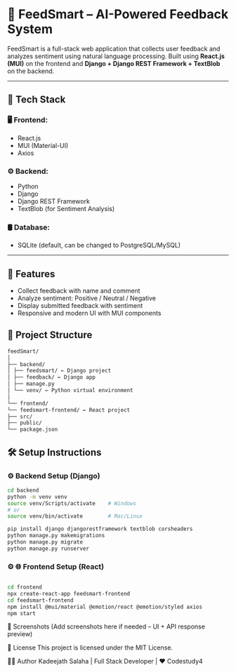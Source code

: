# 🧠 FeedSmart – AI-Powered Feedback System

FeedSmart is a full-stack web application that collects user feedback and analyzes sentiment using natural language processing. Built using **React.js (MUI)** on the frontend and **Django + Django REST Framework + TextBlob** on the backend.

---

## 🔧 Tech Stack

### 🖥️ Frontend:
- React.js
- MUI (Material-UI)
- Axios

### ⚙️ Backend:
- Python
- Django
- Django REST Framework
- TextBlob (for Sentiment Analysis)

### 🛢️ Database:
- SQLite (default, can be changed to PostgreSQL/MySQL)

---

## 🚀 Features

- Collect feedback with name and comment
- Analyze sentiment: Positive / Neutral / Negative
- Display submitted feedback with sentiment
- Responsive and modern UI with MUI components

## 📁 Project Structure

``` bash
feedSmart/
│
├── backend/
│ ├── feedsmart/ ← Django project
│ ├── feedback/ ← Django app
│ ├── manage.py
│ └── venv/ ← Python virtual environment
│
└── frontend/
└── feedsmart-frontend/ ← React project
├── src/
├── public/
└── package.json

```


## 🛠️ Setup Instructions


### ⚙️ Backend Setup (Django)

```bash
cd backend
python -m venv venv
source venv/Scripts/activate    # Windows
# or
source venv/bin/activate        # Mac/Linux

pip install django djangorestframework textblob corsheaders
python manage.py makemigrations
python manage.py migrate
python manage.py runserver

```
### ⚙️ 🌐 Frontend Setup (React)
```bash

cd frontend
npx create-react-app feedsmart-frontend
cd feedsmart-frontend
npm install @mui/material @emotion/react @emotion/styled axios
npm start

```


📸 Screenshots
(Add screenshots here if needed – UI + API response preview)

📄 License
This project is licensed under the MIT License.

🙋‍♀️ Author
Kadeejath Salaha |
Full Stack Developer | ❤️ Codestudy4
